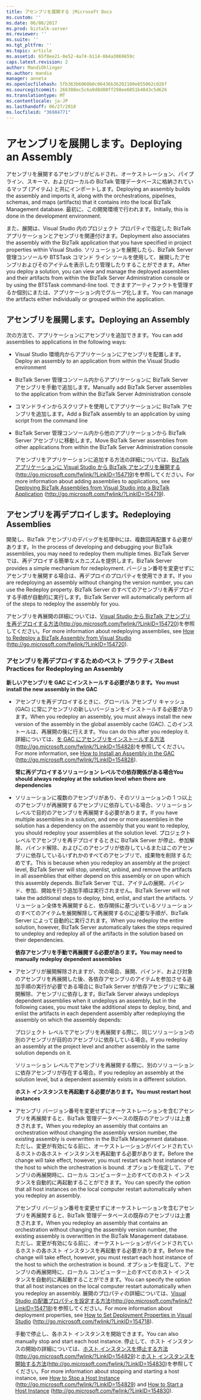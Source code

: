 ```yaml
---
title: アセンブリを展開する |Microsoft Docs
ms.custom: ''
ms.date: 06/08/2017
ms.prod: biztalk-server
ms.reviewer: ''
ms.suite: ''
ms.tgt_pltfrm: ''
ms.topic: article
ms.assetid: 65f8ee21-0e52-4a74-b114-864a3069659c
caps.latest.revision: 2
author: MandiOhlinger
ms.author: mandia
manager: anneta
ms.openlocfilehash: 5fb363b6060b0c06436b36202100e855062c026f
ms.sourcegitcommit: 266308ec5c6a9d8d80ff298ee6051b4843c5d626
ms.translationtype: MT
ms.contentlocale: ja-JP
ms.lasthandoff: 06/27/2018
ms.locfileid: "36984771"
---
```

# <a name="deploying-an-assembly"></a><span data-ttu-id="eade3-102">アセンブリを展開します。</span><span class="sxs-lookup"><span data-stu-id="eade3-102">Deploying an Assembly</span></span>
<span data-ttu-id="eade3-103">アセンブリを展開するアセンブリがビルドされ、オーケストレーション、パイプライン、スキーマ、およびローカルの BizTalk 管理データベースに格納されているマップ (アイテム) と共にインポートします。</span><span class="sxs-lookup"><span data-stu-id="eade3-103">Deploying an assembly builds the assembly and imports it, along with the orchestrations, pipelines, schemas, and maps (artifacts) that it contains into the local BizTalk Management database.</span></span> <span data-ttu-id="eade3-104">最初に、この開発環境で行われます。</span><span class="sxs-lookup"><span data-stu-id="eade3-104">Initially, this is done in the development environment.</span></span>  
  
 <span data-ttu-id="eade3-105">また、展開は、Visual Studio 内のプロジェクト プロパティで指定した BizTalk アプリケーションとアセンブリを関連付けます。</span><span class="sxs-lookup"><span data-stu-id="eade3-105">Deployment also associates the assembly with the BizTalk application that you have specified in project properties within Visual Studio.</span></span> <span data-ttu-id="eade3-106">ソリューションを展開したら、BizTalk Server 管理コンソールや BTSTask コマンド ライン ツールを使用して、展開したアセンブリおよびそのアイテムを表示したり管理したりすることができます。</span><span class="sxs-lookup"><span data-stu-id="eade3-106">After you deploy a solution, you can view and manage the deployed assemblies and their artifacts from within the BizTalk Server Administration console or by using the BTSTask command-line tool.</span></span> <span data-ttu-id="eade3-107">できますアーティファクトを管理するか個別にまたは、アプリケーション内でグループ化します。</span><span class="sxs-lookup"><span data-stu-id="eade3-107">You can manage the artifacts either individually or grouped within the application.</span></span>  
  
## <a name="deploying-an-assembly"></a><span data-ttu-id="eade3-108">アセンブリを展開します。</span><span class="sxs-lookup"><span data-stu-id="eade3-108">Deploying an Assembly</span></span>  
 <span data-ttu-id="eade3-109">次の方法で、アプリケーションにアセンブリを追加できます。</span><span class="sxs-lookup"><span data-stu-id="eade3-109">You can add assemblies to applications in the following ways:</span></span>  
  
- <span data-ttu-id="eade3-110">Visual Studio 環境内からアプリケーションにアセンブリを配置します。</span><span class="sxs-lookup"><span data-stu-id="eade3-110">Deploy an assembly to an application from within the Visual Studio environment</span></span>  
  
- <span data-ttu-id="eade3-111">BizTalk Server 管理コンソール内からアプリケーションに BizTalk Server アセンブリを手動で追加します。</span><span class="sxs-lookup"><span data-stu-id="eade3-111">Manually add BizTalk Server assemblies to the application from within the BizTalk Server Administration console</span></span>  
  
- <span data-ttu-id="eade3-112">コマンドラインからスクリプトを使用してアプリケーションに BizTalk アセンブリを追加します。</span><span class="sxs-lookup"><span data-stu-id="eade3-112">Add a BizTalk assembly to an application by using script from the command line</span></span>  
  
- <span data-ttu-id="eade3-113">BizTalk Server 管理コンソール内から他のアプリケーションから BizTalk Server アセンブリに移動します。</span><span class="sxs-lookup"><span data-stu-id="eade3-113">Move BizTalk Server assemblies from other applications from within the BizTalk Server Administration console</span></span>  
  
  <span data-ttu-id="eade3-114">アセンブリをアプリケーションに追加する方法の詳細については、[BizTalk アプリケーションに Visual Studio から BizTalk アセンブリを展開する](http://go.microsoft.com/fwlink/?LinkID=154719)(http://go.microsoft.com/fwlink/?LinkID=154719)を参照してください。</span><span class="sxs-lookup"><span data-stu-id="eade3-114">For more information about adding assemblies to applications, see [Deploying BizTalk Assemblies from Visual Studio into a BizTalk Application](http://go.microsoft.com/fwlink/?LinkID=154719) (http://go.microsoft.com/fwlink/?LinkID=154719).</span></span>  
  
## <a name="redeploying-assemblies"></a><span data-ttu-id="eade3-115">アセンブリを再デプロイします。</span><span class="sxs-lookup"><span data-stu-id="eade3-115">Redeploying Assemblies</span></span>  
 <span data-ttu-id="eade3-116">開発し、BizTalk アセンブリのデバッグを処理中には、複数回再配置する必要があります。</span><span class="sxs-lookup"><span data-stu-id="eade3-116">In the process of developing and debugging your BizTalk assemblies, you may need to redeploy them multiple times.</span></span> <span data-ttu-id="eade3-117">BizTalk Server では、再デプロイする簡単なメカニズムを提供します。</span><span class="sxs-lookup"><span data-stu-id="eade3-117">BizTalk Server provides a simple mechanism for redeployment.</span></span> <span data-ttu-id="eade3-118">バージョン番号を変更せずにアセンブリを展開する場合は、再デプロイのプロパティを使用できます。</span><span class="sxs-lookup"><span data-stu-id="eade3-118">If you are redeploying an assembly without changing the version number, you can use the Redeploy property.</span></span> <span data-ttu-id="eade3-119">BizTalk Server のすべてのアセンブリを再デプロイする手順が自動的に実行します。</span><span class="sxs-lookup"><span data-stu-id="eade3-119">BizTalk Server will automatically perform all of the steps to redeploy the assembly for you.</span></span>  
  
 <span data-ttu-id="eade3-120">アセンブリを再展開の詳細については、[Visual Studio から BizTalk アセンブリを再デプロイする方法](http://go.microsoft.com/fwlink/?LinkID=154720)(http://go.microsoft.com/fwlink/?LinkID=154720)を参照してください。</span><span class="sxs-lookup"><span data-stu-id="eade3-120">For more information about redeploying assemblies, see [How to Redeploy a BizTalk Assembly from Visual Studio](http://go.microsoft.com/fwlink/?LinkID=154720) (http://go.microsoft.com/fwlink/?LinkID=154720).</span></span>  
  
### <a name="best-practices-for-redeploying-an-assembly"></a><span data-ttu-id="eade3-121">アセンブリを再デプロイするためのベスト プラクティス</span><span class="sxs-lookup"><span data-stu-id="eade3-121">Best Practices for Redeploying an Assembly</span></span>  
 <span data-ttu-id="eade3-122">**新しいアセンブリを GAC にインストールする必要があります。**</span><span class="sxs-lookup"><span data-stu-id="eade3-122">**You must install the new assembly in the GAC**</span></span>  
  
- <span data-ttu-id="eade3-123">アセンブリを再デプロイするときに、グローバル アセンブリ キャッシュ (GAC) に常にアセンブリの新しいバージョンをインストールする必要があります。</span><span class="sxs-lookup"><span data-stu-id="eade3-123">When you redeploy an assembly, you must always install the new version of the assembly in the global assembly cache (GAC).</span></span> <span data-ttu-id="eade3-124">このインストールは、再展開の後に行えます。</span><span class="sxs-lookup"><span data-stu-id="eade3-124">You can do this after you redeploy it.</span></span> <span data-ttu-id="eade3-125">詳細については、[を GAC にアセンブリをインストールする方法](http://go.microsoft.com/fwlink/?LinkID=154828)(http://go.microsoft.com/fwlink/?LinkID=154828)を参照してください。</span><span class="sxs-lookup"><span data-stu-id="eade3-125">For more information, see [How to Install an Assembly in the GAC](http://go.microsoft.com/fwlink/?LinkID=154828) (http://go.microsoft.com/fwlink/?LinkID=154828).</span></span>  
  
  <span data-ttu-id="eade3-126">**常に再デプロイするソリューション レベルでの依存関係がある場合**</span><span class="sxs-lookup"><span data-stu-id="eade3-126">**You should always redeploy at the solution level when there are dependencies**</span></span>  
  
- <span data-ttu-id="eade3-127">ソリューションに複数のアセンブリがあり、そのソリューションの 1 つ以上のアセンブリが再展開するアセンブリに依存している場合、ソリューション レベルで目的のアセンブリを再展開する必要があります。</span><span class="sxs-lookup"><span data-stu-id="eade3-127">If you have multiple assemblies in a solution, and one or more assemblies in the solution has a dependency on the assembly that you want to redeploy, you should redeploy your assemblies at the solution level.</span></span> <span data-ttu-id="eade3-128">プロジェクト レベルでアセンブリを再デプロイするときに BizTalk Server が停止、参加解除、バインド解除、およびこのアセンブリが依存しているまたはこのアセンブリに依存しているいずれかのすべてのアセンブリで、成果物を削除するためです。</span><span class="sxs-lookup"><span data-stu-id="eade3-128">This is because when you redeploy an assembly at the project level, BizTalk Server will stop, unenlist, unbind, and remove the artifacts in all assemblies that either depend on this assembly or on upon which this assembly depends.</span></span> <span data-ttu-id="eade3-129">BizTalk Server では、アイテムの展開、バインド、参加、開始を行う追加手順は実行されません。</span><span class="sxs-lookup"><span data-stu-id="eade3-129">BizTalk Server will not take the additional steps to deploy, bind, enlist, and start the artifacts.</span></span> <span data-ttu-id="eade3-130">ソリューション全体を再展開すると、依存関係に基づいているソリューションのすべてのアイテムを展開解除して再展開するのに必要な手順が、BizTalk Server によって自動的に実行されます。</span><span class="sxs-lookup"><span data-stu-id="eade3-130">When you redeploy the entire solution, however, BizTalk Server automatically takes the steps required to undeploy and redeploy all of the artifacts in the solution based on their dependencies.</span></span>  
  
  <span data-ttu-id="eade3-131">**依存アセンブリを手動で再展開する必要があります。**</span><span class="sxs-lookup"><span data-stu-id="eade3-131">**You may need to manually redeploy dependent assemblies**</span></span>  
  
- <span data-ttu-id="eade3-132">アセンブリが展開解除されますが、次の場合、展開、バインド、および対象のアセンブリを再展開した後、各依存アセンブリのアイテムを参加させる追加手順の実行が必要である場合に BizTalk Server が依存アセンブリに常に展開解除、アセンブリに依存します。</span><span class="sxs-lookup"><span data-stu-id="eade3-132">BizTalk Server always undeploys dependent assemblies when it undeploys an assembly, but in the following cases, you must take the additional steps to deploy, bind, and enlist the artifacts in each dependent assembly after redeploying the assembly on which the assembly depends:</span></span>  
  
   <span data-ttu-id="eade3-133">プロジェクト レベルでアセンブリを再展開する際に、同じソリューションの別のアセンブリが目的のアセンブリに依存している場合。</span><span class="sxs-lookup"><span data-stu-id="eade3-133">If you redeploy an assembly at the project level and another assembly in the same solution depends on it.</span></span>  
  
   <span data-ttu-id="eade3-134">ソリューション レベルでアセンブリを再展開する際に、別のソリューションに依存アセンブリが存在する場合。</span><span class="sxs-lookup"><span data-stu-id="eade3-134">If you redeploy an assembly at the solution level, but a dependent assembly exists in a different solution.</span></span>  
  
  <span data-ttu-id="eade3-135">**ホスト インスタンスを再起動する必要があります。**</span><span class="sxs-lookup"><span data-stu-id="eade3-135">**You must restart host instances**</span></span>  
  
- <span data-ttu-id="eade3-136">アセンブリ バージョン番号を変更せずにオーケストレーションを含むアセンブリを再展開すると、BizTalk 管理データベースの既存のアセンブリは上書きされます。</span><span class="sxs-lookup"><span data-stu-id="eade3-136">When you redeploy an assembly that contains an orchestration without changing the assembly version number, the existing assembly is overwritten in the BizTalk Management database.</span></span> <span data-ttu-id="eade3-137">ただし、変更が有効になる前に、オーケストレーションがバインドされているホストの各ホスト インスタンスを再起動する必要があります。</span><span class="sxs-lookup"><span data-stu-id="eade3-137">Before the change will take effect, however, you must restart each host instance of the host to which the orchestration is bound.</span></span> <span data-ttu-id="eade3-138">オプションを指定して、アセンブリの再展開時に、ローカル コンピューター上のすべてのホスト インスタンスを自動的に再起動することができます。</span><span class="sxs-lookup"><span data-stu-id="eade3-138">You can specify the option that all host instances on the local computer restart automatically when you redeploy an assembly.</span></span>  
  
   <span data-ttu-id="eade3-139">アセンブリ バージョン番号を変更せずにオーケストレーションを含むアセンブリを再展開すると、BizTalk 管理データベースの既存のアセンブリは上書きされます。</span><span class="sxs-lookup"><span data-stu-id="eade3-139">When you redeploy an assembly that contains an orchestration without changing the assembly version number, the existing assembly is overwritten in the BizTalk Management database.</span></span> <span data-ttu-id="eade3-140">ただし、変更が有効になる前に、オーケストレーションがバインドされているホストの各ホスト インスタンスを再起動する必要があります。</span><span class="sxs-lookup"><span data-stu-id="eade3-140">Before the change will take effect, however, you must restart each host instance of the host to which the orchestration is bound.</span></span> <span data-ttu-id="eade3-141">オプションを指定して、アセンブリの再展開時に、ローカル コンピューター上のすべてのホスト インスタンスを自動的に再起動することができます。</span><span class="sxs-lookup"><span data-stu-id="eade3-141">You can specify the option that all host instances on the local computer restart automatically when you redeploy an assembly.</span></span> <span data-ttu-id="eade3-142">展開のプロパティの詳細については、[Visual Studio の配置プロパティを設定する方法](http://go.microsoft.com/fwlink/?LinkID=154718)(http://go.microsoft.com/fwlink/?LinkID=154718)を参照してください。</span><span class="sxs-lookup"><span data-stu-id="eade3-142">For more information about deployment properties, see [How to Set Deployment Properties in Visual Studio](http://go.microsoft.com/fwlink/?LinkID=154718) (http://go.microsoft.com/fwlink/?LinkID=154718).</span></span>  
  
   <span data-ttu-id="eade3-143">手動で停止し、各ホスト インスタンスを開始できます。</span><span class="sxs-lookup"><span data-stu-id="eade3-143">You can also manually stop and start each host instance.</span></span> <span data-ttu-id="eade3-144">停止して、ホスト インスタンスの開始の詳細については、[ホスト インスタンスを停止する方法](http://go.microsoft.com/fwlink/?LinkID=154829)(http://go.microsoft.com/fwlink/?LinkID=154829)と[ホスト インスタンスを開始する方法](http://go.microsoft.com/fwlink/?LinkID=154830)(http://go.microsoft.com/fwlink/?LinkID=154830)を参照してください。</span><span class="sxs-lookup"><span data-stu-id="eade3-144">For more information about stopping and starting a host instance, see [How to Stop a Host Instance](http://go.microsoft.com/fwlink/?LinkID=154829) (http://go.microsoft.com/fwlink/?LinkID=154829) and [How to Start a Host Instance](http://go.microsoft.com/fwlink/?LinkID=154830) (http://go.microsoft.com/fwlink/?LinkID=154830).</span></span>